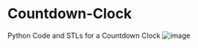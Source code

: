 # Countdown-Clock
Python Code and STLs for a Countdown Clock
![image](https://user-images.githubusercontent.com/22980908/233851207-875fd6e6-74cb-4fa0-8272-3df8ff52a743.png)
